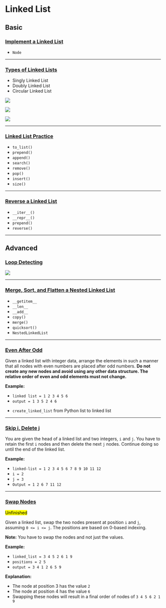 # Linked List

## Basic

### [Implement a Linked List](https://github.com/ZacksAmber/Udacity-Data-Structure-Algorithms/blob/main/2/1-3/linked_lists/Implementing%20and%20traversing%20a%20linked%20list.ipynb)

- `Node`

---

### [Types of Linked Lists](https://github.com/ZacksAmber/Udacity-Data-Structure-Algorithms/blob/main/2/1-3/linked_lists/Linked%20Lists%20Basics.ipynb)

- Singly Linked List
- Doubly Linked List
- Circular Linked List

![](https://raw.githubusercontent.com/ZacksAmber/PicGo/master/img/20211023152546.png)

![](https://raw.githubusercontent.com/ZacksAmber/PicGo/master/img/20211023152443.png)

![](https://raw.githubusercontent.com/ZacksAmber/PicGo/master/img/20211023152454.png)

---

### [Linked List Practice](https://github.com/ZacksAmber/Udacity-Data-Structure-Algorithms/blob/main/2/1-3/linked_lists/Linked%20List%20Practice.ipynb)

- `to_list()`
- `prepend()`
- `append()`
- `search()`
- `remove()`
- `pop()`
- `insert()`
- `size()`

---

### [Reverse a Linked List](https://github.com/ZacksAmber/Udacity-Data-Structure-Algorithms/blob/main/2/1-3/linked_lists/Reverse%20a%20Linked%20List.ipynb)

- `__iter__()`
- `__repr__()`
- `prepend()`
- `reverse()`

---

## Advanced

### [Loop Detecting](https://github.com/ZacksAmber/Udacity-Data-Structure-Algorithms/blob/main/2/1-3/linked_lists/Detecting%20Loops.ipynb)

![](https://raw.githubusercontent.com/ZacksAmber/PicGo/master/img/20211023223441.png)

---

### [Merge, Sort, and Flatten a Nested Linked List](https://github.com/ZacksAmber/Udacity-Data-Structure-Algorithms/blob/main/2/1-3/linked_lists/Flattening%20a%20nested%20linked%20list.ipynb)

- `__getitem__`
- `__len__`
- `__add__`
- `copy()`
- `merge()`
- `quicksort()`
- `NestedLinkedList`

---

### [Even After Odd](https://github.com/ZacksAmber/Udacity-Data-Structure-Algorithms/blob/main/2/1-3/linked_lists/Even-After-Odd-Nodes.ipynb)

Given a linked list with integer data, arrange the elements in such a manner that all nodes with even numbers are placed after odd numbers. **Do not create any new nodes and avoid using any other data structure. The relative order of even and odd elements must not change.** 

**Example:**
* `linked list = 1 2 3 4 5 6`
* `output = 1 3 5 2 4 6`

- `create_linked_list` from Python list to linked list

---

### [Skip i, Delete j](https://github.com/ZacksAmber/Udacity-Data-Structure-Algorithms/blob/main/2/1-3/linked_lists/Skip-i-delete-j.ipynb)

You are given the head of a linked list and two integers, `i` and `j`.
You have to retain the first `i` nodes and then delete the next `j` nodes. Continue doing so until the end of the linked list. 

**Example:**
* `linked-list = 1 2 3 4 5 6 7 8 9 10 11 12`
* `i = 2`
* `j = 3` 
* `Output = 1 2 6 7 11 12` 

---

### [Swap Nodes](https://github.com/ZacksAmber/Udacity-Data-Structure-Algorithms/blob/main/2/1-3/linked_lists/Swap-Nodes.ipynb)

<mark>Unfinished</mark>

Given a linked list, swap the two nodes present at position `i` and `j`, assuming `0 <= i <= j`. The positions are based on 0-based indexing.

**Note:** You have to swap the nodes and not just the values. 

**Example:**
* `linked_list = 3 4 5 2 6 1 9`
* `positions = 2 5`
* `output = 3 4 1 2 6 5 9`

**Explanation:** 
* The node at position 3 has the value `2`
* The node at position 4 has the value `6`
* Swapping these nodes will result in a final order of nodes of `3 4 5 6 2 1 9`

